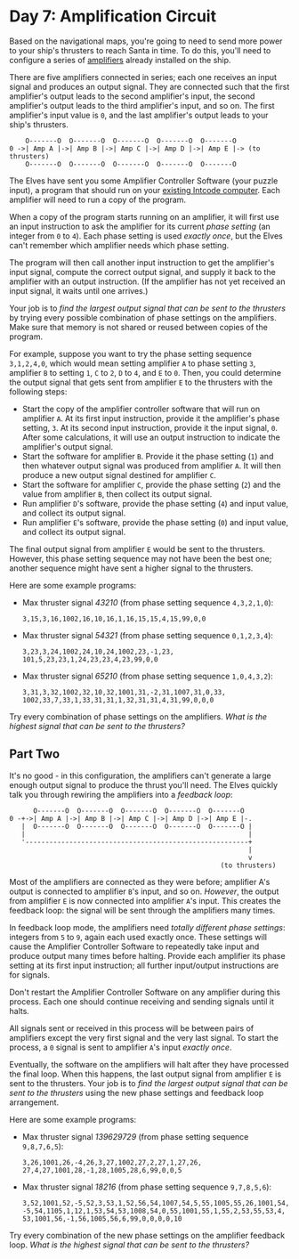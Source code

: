 # Day 7: Amplification Circuit

Based on the navigational maps, you're going to need to send more power to your
ship's thrusters to reach Santa in time. To do this, you'll need to configure a
series of [amplifiers][1] already installed on the ship.

There are five amplifiers connected in series; each one receives an input
signal and produces an output signal. They are connected such that the first
amplifier's output leads to the second amplifier's input, the second
amplifier's output leads to the third amplifier's input, and so on. The first
amplifier's input value is `0`, and the last amplifier's output leads to your
ship's thrusters.

```
    O-------O  O-------O  O-------O  O-------O  O-------O
0 ->| Amp A |->| Amp B |->| Amp C |->| Amp D |->| Amp E |-> (to thrusters)
    O-------O  O-------O  O-------O  O-------O  O-------O
```

The Elves have sent you some Amplifier Controller Software (your puzzle input),
a program that should run on your [existing Intcode computer][2]. Each
amplifier will need to run a copy of the program.

When a copy of the program starts running on an amplifier, it will first use an
input instruction to ask the amplifier for its current *phase setting* (an
integer from `0` to `4`). Each phase setting is used *exactly once*, but the
Elves can't remember which amplifier needs which phase setting.

The program will then call another input instruction to get the amplifier's
input signal, compute the correct output signal, and supply it back to the
amplifier with an output instruction. (If the amplifier has not yet received an
input signal, it waits until one arrives.)

Your job is to *find the largest output signal that can be sent to the
thrusters* by trying every possible combination of phase settings on the
amplifiers. Make sure that memory is not shared or reused between copies of the
program.

For example, suppose you want to try the phase setting sequence `3,1,2,4,0`,
which would mean setting amplifier `A` to phase setting `3`, amplifier `B` to
setting `1`, `C` to `2`, `D` to `4`, and `E` to `0`. Then, you could determine
the output signal that gets sent from amplifier `E` to the thrusters with the
following steps:

* Start the copy of the amplifier controller software that will run on
  amplifier `A`. At its first input instruction, provide it the amplifier's
  phase setting, `3`. At its second input instruction, provide it the input
  signal, `0`.  After some calculations, it will use an output instruction to
  indicate the amplifier's output signal.
* Start the software for amplifier `B`. Provide it the phase setting (`1`) and
  then whatever output signal was produced from amplifier `A`. It will then
  produce a new output signal destined for amplifier `C`.
* Start the software for amplifier `C`, provide the phase setting (`2`) and the
  value from amplifier `B`, then collect its output signal.
* Run amplifier `D`'s software, provide the phase setting (`4`) and input
  value, and collect its output signal.
* Run amplifier `E`'s software, provide the phase setting (`0`) and input
  value, and collect its output signal.

The final output signal from amplifier `E` would be sent to the thrusters.
However, this phase setting sequence may not have been the best one; another
sequence might have sent a higher signal to the thrusters.

Here are some example programs:

* Max thruster signal *43210* (from phase setting sequence `4,3,2,1,0`):
  ```
  3,15,3,16,1002,16,10,16,1,16,15,15,4,15,99,0,0
  ```
* Max thruster signal *54321* (from phase setting sequence `0,1,2,3,4`):
  ```
  3,23,3,24,1002,24,10,24,1002,23,-1,23,
  101,5,23,23,1,24,23,23,4,23,99,0,0
  ```
* Max thruster signal *65210* (from phase setting sequence `1,0,4,3,2`):
  ```
  3,31,3,32,1002,32,10,32,1001,31,-2,31,1007,31,0,33,
  1002,33,7,33,1,33,31,31,1,32,31,31,4,31,99,0,0,0
  ```

Try every combination of phase settings on the amplifiers. *What is the highest
signal that can be sent to the thrusters?*

## Part Two

It's no good - in this configuration, the amplifiers can't generate a large
enough output signal to produce the thrust you'll need. The Elves quickly talk
you through rewiring the amplifiers into a *feedback loop*:

```
      O-------O  O-------O  O-------O  O-------O  O-------O
0 -+->| Amp A |->| Amp B |->| Amp C |->| Amp D |->| Amp E |-.
   |  O-------O  O-------O  O-------O  O-------O  O-------O |
   |                                                        |
   '--------------------------------------------------------+
                                                            |
                                                            v
                                                     (to thrusters)
```

Most of the amplifiers are connected as they were before; amplifier A's output
is connected to amplifier `B`'s input, and so on. *However*, the output from
amplifier `E` is now connected into amplifier `A`'s input. This creates the
feedback loop: the signal will be sent through the amplifiers many times.

In feedback loop mode, the amplifiers need *totally different phase settings*:
integers from `5` to `9`, again each used exactly once. These settings will
cause the Amplifier Controller Software to repeatedly take input and produce
output many times before halting. Provide each amplifier its phase setting at
its first input instruction; all further input/output instructions are for
signals.

Don't restart the Amplifier Controller Software on any amplifier during this
process. Each one should continue receiving and sending signals until it halts.

All signals sent or received in this process will be between pairs of
amplifiers except the very first signal and the very last signal. To start the
process, a `0` signal is sent to amplifier `A`'s input *exactly once*.

Eventually, the software on the amplifiers will halt after they have processed
the final loop. When this happens, the last output signal from amplifier `E` is
sent to the thrusters. Your job is to *find the largest output signal that can
be sent to the thrusters* using the new phase settings and feedback loop
arrangement.

Here are some example programs:

* Max thruster signal *139629729* (from phase setting sequence `9,8,7,6,5`):
  ```
  3,26,1001,26,-4,26,3,27,1002,27,2,27,1,27,26,
  27,4,27,1001,28,-1,28,1005,28,6,99,0,0,5
  ```
* Max thruster signal *18216* (from phase setting sequence `9,7,8,5,6`):
  ```
  3,52,1001,52,-5,52,3,53,1,52,56,54,1007,54,5,55,1005,55,26,1001,54,
  -5,54,1105,1,12,1,53,54,53,1008,54,0,55,1001,55,1,55,2,53,55,53,4,
  53,1001,56,-1,56,1005,56,6,99,0,0,0,0,10
  ```

Try every combination of the new phase settings on the amplifier feedback loop.
*What is the highest signal that can be sent to the thrusters?*

[1]: https://en.wikipedia.org/wiki/Amplifier
[2]: ../day_05/README.md
